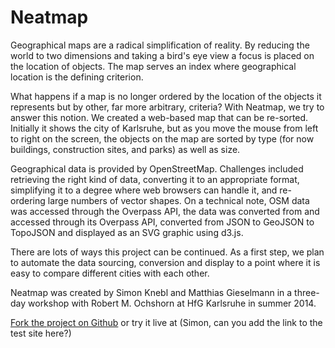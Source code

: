 # Neatmap

Geographical maps are a radical simplification of reality. By reducing the world to two dimensions and taking a bird's eye view a focus is placed on the location of objects. The map serves an index where geographical location is the defining criterion.

What happens if a map is no longer ordered by the location of the objects it represents but by other, far more arbitrary, criteria? With Neatmap, we try to answer this notion. We created a web-based map that can be re-sorted. Initially it shows the city of Karlsruhe, but as you move the mouse from left to right on the screen, the objects on the map are sorted by type (for now buildings, construction sites, and parks) as well as size.

Geographical data is provided by OpenStreetMap. Challenges included retrieving the right kind of data, converting it to an appropriate format, simplifying it to a degree where web browsers can handle it, and re-ordering large numbers of vector shapes.
On a technical note, OSM data was accessed through the Overpass API, the data was converted from  and accessed through its Overpass API, converted from JSON to GeoJSON to TopoJSON and displayed as an SVG graphic using d3.js.

There are lots of ways this project can be continued. As a first step, we plan to automate the data sourcing, conversion and display to a point where it is easy to compare different cities with each other.

Neatmap was created by Simon Knebl and Matthias Gieselmann in a three-day workshop with Robert M. Ochshorn at HfG Karlsruhe in summer 2014.

[Fork the project on Github](https://github.com/bildlich/neatmap) or try it live at (Simon, can you add the link to the test site here?)